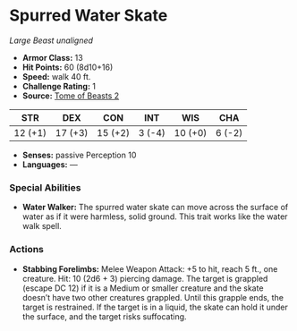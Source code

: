# Spurred Water Skate

*Large* *Beast* *unaligned*

- **Armor Class:** 13
- **Hit Points:** 60 (8d10+16)
- **Speed:** walk 40 ft.
- **Challenge Rating:** 1
- **Source:** [Tome of Beasts 2](https://koboldpress.com/kpstore/product/tome-of-beasts-2-for-5th-edition/)

| STR | DEX | CON | INT | WIS | CHA |
| --- | --- | --- | --- | --- | --- |
| 12 (+1) | 17 (+3) | 15 (+2) | 3 (-4) | 10 (+0) | 6 (-2) |

- **Senses:** passive Perception 10
- **Languages:** —
### Special Abilities
- **Water Walker:** The spurred water skate can move across the surface of water as if it were harmless, solid ground. This trait works like the water walk spell.
### Actions
- **Stabbing Forelimbs:** Melee Weapon Attack: +5 to hit, reach 5 ft., one creature. Hit: 10 (2d6 + 3) piercing damage. The target is grappled (escape DC 12) if it is a Medium or smaller creature and the skate doesn’t have two other creatures grappled. Until this grapple ends, the target is restrained. If the target is in a liquid, the skate can hold it under the surface, and the target risks suffocating.
